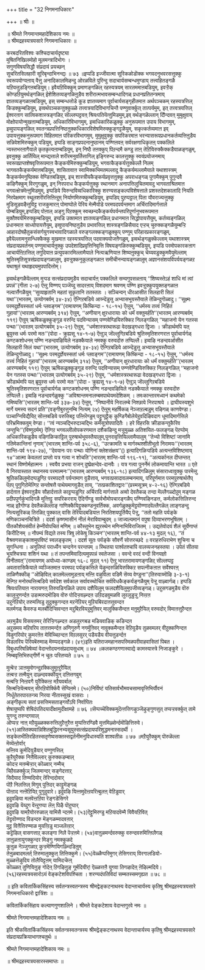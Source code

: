 +++
title = "32 निगमनाधिकारः"

+++
॥ श्रीः ॥  
  
॥ श्रीमते निगमान्तमहादेशिकाय नमः ॥   
॥ श्रीमद्रहस्यत्रयसारे निगमनाधिकारः ॥  
  
  
करबदरितविश्वः कश्चिदाचार्यदृष्ट्या   
मुषितनिखिलमोहो मूलमन्त्रादिभोगः ।   
सगुणविषयसिद्धौ संप्रदायं प्रयच्छन्   
सुचरितसिलहारी सूरिबृन्दाभिनन्द्यः ॥ ७३ ॥इप्पडि इज्जीवात्मा सूरिकळोडॊक्क भगवदनुभवरसत्तुक्कु स्वरूपयोग्यऩाय् वैत्तु अनादिकालमिऴन्दु ओरळविले पुरिन्दु सदाचार्यसम्बन्धमुण्डाय् तत्त्वहितङ्गळै यऱियत्तुडङ्गिऩबडियुम्। इवैयऱिविक्कुम् प्रमाणङ्गळिल् रहस्यत्रयम् सारतममाऩबडियुम्, इवऱ्ऱैक् कॊण्डऱियुमर्थङ्गळिल् ईशेशितव्यङ्गळिऩुडैय शरीरात्मभावसम्बन्धादिगळ् प्रधानप्रतितन्त्रमाय् ज्ञातव्यङ्गळाऩबडियुम्, इस् सम्बन्धत्तोडे कूड ज्ञातव्यमाग पूर्वाचार्यसङ्गृहीतमाऩ अर्थपञ्चकम् रहस्यत्रत्तिल् किडक्कुम्बडियुम्, इव्वर्थपञ्चकत्तुक्कुळ्ळे तत्त्वत्रयादिविभागचिन्तै पण्णुवार्क्कुत् तात्पर्यमुम्, इत् तत्त्वत्रयत्तिल् ईश्वरऩाग सात्विकशास्त्रङ्गळिऱ् सॊल्लप्पट्टवऩ् श्रियःपतियॆऩ्ऩुमिडमुम्,इव् वर्थङ्गळॆल्लान् दौिन्दवऩ् मुमुक्षुवाय् मोक्षोपायोन्मुखऩाम्बडियुम्, अधिकारिविभागमुम्, इव्वधिकारिकळुक्कु अनुरूपमाऩ उपाय विभागमुम्, इव्वुपायङ्गळिल् स्वतन्त्रप्रपत्तिनिष्ठऩुक्कधिकारविशेषमिरुक्कुङ्गट्टळैयुम्, सकृत्कर्तव्यमाऩ इव् उपायत्तुक्कनुरूपमाग विहितमाऩ परिकरविभागमुम्, मुमुक्षुवुक्कु सपरिकरमाऩ भरन्यासरूपप्रधानकर्तव्यत्तिऩुडैय सन्निवेशमिरुक्कुम् पडियुम्, इप्पडि साङ्गप्रपदनानुष्ठानम् पण्णिऩवऩ् सर्वरक्षणाधिकृतऩ् पक्कलिले न्यस्तभरऩागैयाले कृतकृत्यऩाम्बडियुम्, इन् निष्ठै तऩक्कुप् पिऱन्दमै कण्डु ताऩ् तेऱियिरुक्कैक्कडैयाळङ्गळुम्, इवऩुक्कु आर्तियिल् मान्द्यत्ताले शरीरमनुवर्तित्तागिल् इङ्गिरुन्द कालत्तुक्कु स्वयंप्रयोजनमाय् स्वरूपप्राप्तशेषवृत्तिरूपमाऩ कैङ्कर्यमिरुक्कुम्बडियुम्, भगवत्कैङ्कर्यत्तुक्कॆल्लै निलम् भागवतकैङ्कर्यमाऩबडियुम्, शासितावाऩ स्वामिक्कभिमतमल्लादु कैङ्कर्यमल्लामैयाले यथाशास्त्रम् कैङ्कर्यमनुष्ठिक्क वेण्डिऩबडियुम्, इच् शास्त्रीयकैङ्कर्यप्रवृत्तऩुक्कु अपराधङ्गळ् पुगामैक्कुम् पुगुन्दवै कऴिगैक्कुम् विरगुगळुम्, इन् निरपराध कैङ्कर्यत्तुक्कु स्थानमाग अनापत्तिलुचितमावदु भागवताश्रितमाऩ भगवत्क्षेत्रमॆऩ्ऩुमिडमुम्, इप्पडिये यिरुन्दविव्वधिकारिक्कु शरण्यसङ्कल्पविशेषत्ताले प्रशस्तदेशकालादि नियति निरपेक्षमाग स्थूलशरीरत्तिऩिऩ्ऱुम् निर्याणमिरुक्कुम्बडियुम्, इप्पडिप् पुऱप्पट्टाल् पिता यौवराज्यत्तुक्कु मुडिसूडवऴैत्तुविट्ट राजकुमारऩ् पोमाप्पोले पॆरिय मेऩ्मैयोडे परमपदपर्यन्तमाग अर्चिरादिमार्गत्ताले पोम्बडियुम्,इप्पडिप् पोऩाल् अङ्गु पिऱक्कुम् स्वच्छन्दकैङ्कर्यपर्यन्तपरिपूर्णानुभवरूपमाऩ मुक्तैश्वर्यमिरुक्कुम्बडियुम्, इप्पडि उक्तमाऩ ज्ञातव्यङ्गळिल् प्रधानमाऩ सिद्धोपायत्तैयुम्, कर्तव्यङ्गळिल् प्रधानमाऩ साध्योपायत्तैयुम्, इव्वुपायनिष्ठऩुडैय प्रभावत्तिल् शास्त्रङ्गळिसैयाद एऱ्ऱच् चुरुक्कङ्गळैयुम्बऱ्ऱि आहारदोषहैतुकसंसर्गयुगस्वभावादिगळाले वरुङ्गलक्कङ्गळुक्कुप् पण्णुम् परिहारप्रकारङ्गळुम्, इवैयॆल्लामनुसन्धिक्कैक्कु मुखमाऩ रहस्यत्रयत्तिल् पदवाक्ययोजऩैगळुम्, इव्वर्थङ्गळुक्कॆल्लाम् यथाशास्त्रम् संप्रदायप्रवर्तनम् पण्णुमाचार्यऩुक्कु उपदेशादिप्रवृत्तिनिवृत्ति विषयङ्गळिरुक्कुम्बडियुम्, इप्पडि परमोपकारकऩाग आचार्यऩ्ऱिऱत्तिल् तगुदियाऩ प्रत्युपकारमिल्लामैयाले नित्यऋणियाऩ शिष्यऩुक्कुच् चॆय्यवडुक्कुमवैयुमॆल्लाम् श्रुतिस्मृतिसूत्रसंप्रदायङ्गळालुम्, इवऱ्ऱुक्कनुकूलङ्गळाऩ समीचीनन्यायङ्गळालुम् अज्ञानसंशयविपर्ययङ्गळऱ यथाश्रुतं यथाहृदयमुपपादित्तोम्।  
  
इव्वर्थङ्गळैयॆल्लाम् मुऱ्पड सत्संप्रदायमुडैय सदाचार्यऩ् पक्कलिले सम्यगुपसन्नऩाय् ‘‘शिष्यस्तेऽहं शाधि मां त्वां प्रपन्नं’’(गीता २-७) ऎऩ्ऱु विण्णप् पञ्जॆय्दु सादरऩाय् विशदमाग श्रवणम् पण्णि इवऱ्ऱुक्कुपयुक्तङ्गळाऩ नल्वार्त्तैगळैयुम् ‘‘सुव्याहृतानि महतां सुकृतानि ततस्ततः । सञ्चिन्वन् धीरआसीत सिलहारी सिलं यथा’’(भारतम्, उत्योगबर्वम् ३४-३४) ऎऩ्गिऱबडिये आय्न्दॆडुत्तु अभ्यासभूयस्तैयाले तॆळिन्दुगॊळ्वदु। ‘‘सूक्ष्मः परमदुर्ज्ञेयस्सतां धर्मः प्लवङ्गम’’(रामायणम् किष्किन्दा - १८-१५) ऎऩ्ऱुम्, ‘‘धर्मस्य तत्त्वं निहितं गुहायां’’(भारतम् आरण्यबर्वम् ३१४) ऎऩ्ऱुम्, ‘‘अणीयान् क्षुरधारायाः को धर्मं वक्तुमर्हति’’(भारतम् आरण्यबर्वम् ११९) ऎऩ्ऱुम् ऋषिकळुक्कुङ्गूड वरुन्दि पदविन्यासम् पण्णवेण्डियिरुक्किऱ निलङ्गळिल् ‘‘महाजनो येन गतस्स पन्थाः’’(भारतम् उत्योगबर्वम् ३५-२९) ऎऩ्ऱुम्, ‘‘धर्मशास्त्ररथारूढा वेदखड्गधरा द्विजाः । क्रीडार्थमपि यत् ब्रूयुस्स धर्मः परमो मतः’’(पोदा - क्रुह्यसू १४-१-७) ऎऩ्ऱुञ् जॊल्लुगिऱबडिये श्रुतिस्मृतिशरणराऩ पूर्वाचार्यर्गळ् कण्टकशोधनम् पण्णि नडन्दवऴियिले नडक्कैयाले नमक्कु वरुवदॊरु तप्पिल्लै। इव्वऴि नडन्दवर्आसीत सिलहारी सिलं यथा’’(भारतम्, उत्योगबर्वम् ३४-३४) ऎऩ्गिऱबडिये आय्न्दॆडुत्तु अभ्यासभूयस्तैयाले तॆळिन्दुगॊळ्वदु। ‘‘सूक्ष्मः परमदुर्ज्ञेयस्सतां धर्मः प्लवङ्गम’’(रामायणम् किष्किन्दा - १८-१५) ऎऩ्ऱुम्, ‘‘धर्मस्य तत्त्वं निहितं गुहायां’’(भारतम् आरण्यबर्वम् ३१४) ऎऩ्ऱुम्, ‘‘अणीयान् क्षुरधारायाः को धर्मं वक्तुमर्हति’’(भारतम् आरण्यबर्वम् ११९) ऎऩ्ऱुम् ऋषिकळुक्कुङ्गूड वरुन्दि पदविन्यासम् पण्णवेण्डियिरुक्किऱ निलङ्गळिल् ‘‘महाजनो येन गतस्स पन्थाः’’(भारतम् उत्योगबर्वम् ३५-२९) ऎऩ्ऱुम्, ‘‘धर्मशास्त्ररथारूढा वेदखड्गधरा द्विजाः । क्रीडार्थमपि यत् ब्रूयुस्स धर्मः परमो मतः’’(पोदा - क्रुह्यसू १४-१-७) ऎऩ्ऱुञ् जॊल्लुगिऱबडिये श्रुतिस्मृतिशरणराऩ पूर्वाचार्यर्गळ् कण्टकशोधनम् पण्णि नडन्दवऴियिले नडक्कैयाले नमक्कु वरुवदॊरु तप्पिल्लै। इव्वऴि नडन्दवर्गळुक्कु ‘‘अविश्रान्तमनालम्बमपाथेयमदेशिकम् । तमःकान्तारमध्वानं कथमेको गमिष्यसि’’(भारतम् शान्ति-पर्व ३३७-३४) ऎऩ्ऱुम्, ‘‘निष्पानीये निरालम्बे निश्छाये निरपाश्रये । द्राघीयस्यशुभे मार्गे यमस्य सदनं प्रति’’(वङ्गीबुरत्तुनम्बि नित्यम् २४) ऎऩ्ऱुम् महर्षिकळ् नॆञ्जाऱल्बडुम् वऴिगळ् काणवेण्डा। पञ्चाग्निविद्यैयिऱ् सॊऩ्ऩबडिये परुत्तिबट्ट पऩ्ऩिरॆण्डुम् पट्टुप्पूट्टैक् कुण्डिगैबोलेयेऱुवदिऴिवदाग धूमादिमार्गत्तिले परिभ्रमिक्कवुम् वेण्डा। ‘‘त्वं न्यञ्चद्भिरुदञ्चद्भिः कर्मसूत्रोपपादितैः । हरे विहरसि क्रीडाकन्तुकैरिव जन्तुभिः’’(विष्णुदर्मम्) ऎऩ्गिऱ भगवल्लीलोपकरणमाऩ दशैकऴिन्दु मऱ्ऱुमुळ्ळ अतिशयित-फलङ्गळ् पॆऱप्पोम् अधिकारिकळुडैय वऴिगळिऱ्काट्टिल् पुरुषार्थभूयस्तैयालुम्,पुनरावृत्तियिल्लामैयालुम् ‘‘तेभ्यो विशिष्टां जानामि गतिमेकान्तिनां नृणाम्’’(भारतम् शान्ति-पर्व ३५८-६), ‘‘उत्क्रामति च मार्गस्थश्शीतीभूतो निरामयः’’(भारतम् शान्ति-पर्व १९४-२७), ‘‘देवयानः परः पन्थाः योगिनां क्लेशसंक्षय’’() इत्यादिगळिऱ्पडिये अत्यन्तविशिष्टमाय् १४‘‘आत्मा केवलतां प्राप्तो यत्र गत्वा न शोचति’’(भारतम् शान्ति-पर्व १९६-११), ‘‘अत्यर्कानल दीप्तन्तत् स्थानं विष्णोर्महात्मनः । स्वयैव प्रभया राजन् दुष्प्रेक्षन्देव-दानवैः । यत्र गत्वा पुनर्नेमं लोकमायान्ति भारत ॥ एते वै निरयास्तात स्थानस्य परमात्मनः’’(भारतम् आरण्यबर्वम् १३६-१८) इत्यादिगळिलुम् संसाराध्वावुक्कु पारमॆऩ्ऱु श्रुतिकळिलुमोदप्पडुगिऱ परमपदत्तै पर्यन्तमाग वुडैत्ताय्, भगवत्प्रसादावलम्बनमाय्, परिपूर्णमाऩ परमपुरुषार्थत्तैप् पॆऱप् पुगुगिऱोमॆऩ्गिऱ सन्तोषत्तै पाथेयमागवुडैत् ताय्, ‘‘तत्प्रकाशितद्वारः’’(प्रस्मसूत्रम् ४-२-१६) ऎऩ्गिऱबडिये हार्दऩाऩ ईश्वरऩुडैय सौहार्दत्ताले काट्टप्पडुगिऱ अर्चिरादि मार्गत्ताले अव्वो देवतैकळ् तन्दा मॆल्लैगळ्दोऱुम् मङ्गळ प्रदीपपूर्णकुंभादिगळै मुऩ्ऩिट्टु सपरिकरराय् ऎदिर्गॊण्डु सार्वभौमोपचारङ्गळैप् पण्णिवऴिनडत्त, कर्मलोकत्तिलिरुन्द नाळ् इऱैगॊण्ड देवतैकळॆल्लाङ् गाणिक्कैयिट्टुक्कण्डनुवर्तिक्क, अवर्गळुक्कुमॆट्टवॊण्णादवॆल्लैगळॆल् लाङ्गडन्दु नित्यसूरिकळ् तिरळिऱ् पुक्काल् वासि तॆरियादबडियाऩ निरतिशयपूर्तियैप् पॆऱ्ऱु, ‘‘ततो महति पर्यङ्के मणिकाञ्चनचित्रिते । ददर्श कृष्णमासीनं नीलं मेराविवाम्बुदम् ॥ जाज्वल्यमानं वपुषा दिव्याभरणभूषितम् । पीतकौशेयसंवीतं हेम्नीवोपचितं मणिम् ॥ कौस्तुभेन ह्युरस्थेन मणिनाभिविराजितम् । उद्यतेवोदयं शैलं सूर्येणाप्तं किरीटिनम् ॥ नौपम्यं विद्यते तस्य त्रिषु लोकेषु किञ्चन’’(भारतम् शान्ति-पर्व ४४-१३ मुदल् १६), ‘‘तं वैश्रवणसङ्काशमुपविष्टं स्वलङ्कृतम् । ददर्श सूतः पर्यङ्के सौवर्णे सोत्तरच्छदे ॥ वराहरुधिराभेण शुचिना च सुगन्धिना । अनुलिप्तं परार्ध्येन चन्दनेन परन्तपम् ॥ स्थितया पार्श्वतश्चापि वालव्यजनहस्तया । उपेतं सीतया भूयश्चित्रया शशिनं यथा ॥ तं तपन्तमिवादित्यमुपपन्नं स्वतेजसा । ववन्दे वरदं वन्दी विनयज्ञो विनीतवत्’’(रामायणम् अयोध्या-काण्डम् १६-८ मुदल् ११) ऎऩ्ऱु भारतरामायणङ्गळिऱ् सॊल्लप्पट्ट अवतारासिकैयाले व्यञ्जितमाऩ परमपद पर्यङ्कत्तिले यॆऴुन्दरुळियिरुक्किऱ सपत्नीकऩाऩ सर्वेश्वरऩ् ताळिणैक्कीऴ् ’’ऒऴिविल् कालमॆल्लामुडऩाय् मऩ्ऩि वऴुविला वडिमै सॆय्य वेण्डुना’’(तिरुवाय्मॊऴि ३-३-१) मॆऩ्गिऱ मनोरथत्तिऩ्बडिये सर्वदेश सर्वकाल सर्वावस्थोचित सर्वविधकैङ्कर्यङ्गळैयुम् पॆऱ्ऱु वाऴ्वार्गळ्। इप्पडि श्रियःपतियाऩ नारायणऩ् तिरुवडिगळिले उपाय दशैयिलुम् फलदशैयिलुमुपजीव्यङ्गळ्। उऱुसगडमुडैय वॊरु कालुऱ्ऱुणर्न्दऩ उडऩ्मरुदमॊडिय वॊरु पोदिऱ्ऱवऴ्न्दऩ उऱिदडवुमळवि लुरलूडुऱ्ऱु निऩ्ऱऩ   
उऱुनॆऱियोर् तरुमऩ्विडु तूदुक्कुगन्दऩ मऱनॆऱियर् मुऱियबिरदाऩत्तुवन्दऩ   
मलर्मगळ् कैवरुड मलर्बोदिऱ्सिवन्दऩ मऱुबिऱवियऱुमुऩिवर् मालुक्किसैन्दऩ मऩुमुऱैयिल् वरुवदोर् विमाऩत्तुऱैन्दऩ   
  
अऱमुडैय विसयऩमर् तेरिऱ्ऱिगऴ्न्दऩ अडलुरगबड मडियवाडिक् कडिन्दऩ  
अऱुसमय मऱिवरिय ताऩत्तमर्न्दऩ अणिगुरुगै नगर्मुऩिवर् नावुक्कमैन्दऩ वॆऱियुडैय तुळवमलर् वीऱुक्कणिन्दऩ विऴुगरियोर् कुमरऩॆऩ मेविच्चिऱन्दऩ विऱलसुरर् पडैयडैय वीयत्तुडर्न्दऩ  
विडलरिय पॆरियबॆरुमाळ् मॆय्प्पदङ्गळे। (४९)इति यतिराजमहानसपरिमळपरीवाहवासितां पिबत । विबुधपरिषन्निषेव्यां वेदान्तोदयनसंप्रदायसुधाम् ॥ ७४ ॥कलकण्ठगणास्वाद्ये कामस्यास्त्रे निजाङ्कुरे । निम्बवृत्तिभिरुद्गीर्णे न चूतः परितप्यते ॥ ७५ ॥  
  
मुऩ्बॆऱ्ऱ ञाऩमुमोगन्दुऱक्किलुमूऩ्ऱुरैयिल्   
तऩ्बऱ्ऱ तऩ्मैयुन् दाऴ्न्दवर्क्कीयुन् दऩित्तगवुम्   
मऩ्बऱ्ऱि निऩ्ऱवगै युरैक्किऩ्ऱ मऱैयवर्बाल्   
सिऩ्बऱ्ऱियॆऩ्बयऩ् सीरऱिवोर्क्किवै सॆप्पिऩमे। (५०)निर्विष्टं यतिसार्वभौमवचसामावृत्तिभिर्यौवनं   
निर्धूतेतरपारतन्त्र्य निरया नीतास्सुखं वासराः ।  
अङ्गीकृत्य सतां प्रसत्तिमसताङ्गर्वोऽपि निर्वापितः   
शेषायुष्यपि शेषिदंपतिदयादीक्षामुदीक्षामहे ॥ ७६ ॥सॆप्पच्चॆविक्कमुदॆऩ्ऩत्तिगऴुञ्जॆऴुङ्गुणत्तुत् तप्पऱ्ऱवर्क्कुत् तामे युगन्दु तरुन्दगवाल्  
ऒप्पऱ्ऱ नाऩ् मऱैयुळ्ळक्करुत्तिलुऱैत्तुरैत्त मुप्पत्तिरण्डिवै मुत्तमिऴ्सेर्न्दमॊऴित्तिरुवे। (५१)आस्तिक्यवान्निशितबुद्धिरनभ्यसूयुस्सत्संप्रदायपरिशुद्धमनास्सदर्थी । सङ्केतभीतिरहितस्सतृणेष्वसक्तस्सद्वर्तनीमनुविधास्यति शाश्वतीन्नः ॥ ७७ ॥मऱैयुरैक्कुम् पॊरुळॆल्ला मॆय्यॆऩ्ऱोर्वार्  
मऩ्ऩिय कूर्मदियुडैयार् वण्गुणत्तिल्  
कुऱैयुरैक्क निऩैविल्लार् कुरुक्कडम्बाल्  
कोदऱ्ऱ मऩम्बॆऱ्ऱार् कॊळ्वार् नम्मैच्  
चिऱैवळर्क्कुञ् जिलमान्दर् सङ्गेदत्ताऱ्  
सिदैयाद तिण्मदियोर् तॆरिन्ददोवार्  
पॊऱै निलत्तिल् मिगुम् पुऩिदर् काट्टुमॆङ्गळ्  
पॊऩ्ऱाद नऩ्ऩॆऱियिऱ् पुगुदुवारे। इदुवऴि यिऩ्ऩमुदॆऩ्ऱवरिऩ्बुलऩ् वेऱिडुवार्   
इदुवऴिया मलवॆऩ्ऱऱिवा रॆङ्गडेसिगरे   
इदुवऴि यॆय्दुग वॆऩ्ऱुगप्पा लॆऩ् पिऴै पॊऱुप्पार्   
इदुवऴि यामऱैयोररुळाल् यामिसै न्दऩमे। (५३)ऎट्टुमिरण्डु मऱियादवॆम्मै यिवैयऱिवित्  
तॆट्टवॊण्णाद विडन्दरु मॆङ्गळम्मादवऩार्   
मुट्ट विऩैत्तिरण्माळ मुयऩ्ऱिडु मञ्जलॆऩ्ऱार्   
कट्टॆऴिल् वासगत्ताऱ् कलङ्गा निलै पॆऱ्ऱऩमे। (५४)वाऩुळमर्न्दवरुक्कु वरुन्दवरुमिऩ्ऩिलैगळ्  
ताऩुळऩायुगक्कुन्दर मिङ्गु नमक्कुळदे  
कूऩुळ नॆञ्जुगळाऱ् कुऱ्ऱमॆण्णियिगऴ्न्दिडिऩुम्  
तेऩुळबादमलर्त् तिरुमालुक्कुत् तित्तिक्कुमे। (५५)वॆळ्ळैप्परिमुगर् तेसिगराय् विरगालडियो-   
मुळ्ळत्तॆऴुदिय तोलैयिट्टऩम् यामिदऱ्कॆऩ्   
कॊळ्ळत् तुणियिऩुङ् गोदॆऩ् ऱिगऴिऩुङ् गूर्मदियीर्! ऎळ्ळत्तऩै युगवा तिगऴादॆऩ् ऩॆऴिल्मदिये। (५६)रहस्यत्रयसारोऽयं वेङ्कटेशविपश्चिता । शरण्यदंपतिविदां सम्मतस्समगृह्यत ॥ ७८ ॥  
  
  
॥ इति कवितार्किकसिंहस्य सर्वतन्त्रस्वतन्त्रस्य श्रीमद्वेङ्कटनाथस्य वेदान्ताचार्यस्य कृतिषु श्रीमद्रहस्यत्रयसारे  
निगमनाधिकारो द्वात्रिंशः ॥  
  
   
कवितार्किकसिंहाय कल्याणगुणशालिने । श्रीमते वेङ्कटेशाय वेदान्तगुरवे नमः ॥  
  
श्रीमते निगमान्तमहादेशिकाय नमः ॥  
  
  
इति श्रीकवितार्किकसिंहस्य सर्वतन्त्रस्वतन्त्रस्य श्रीमद्वेङ्कटनाथस्य वेदान्ताचार्यस्य कृतिषु श्रीमद्रहस्यत्रयसारे संप्रदायप्रक्रियाभागश्चतुर्थः ॥  
  
श्रीमते निगमान्तमहादेशिकाय नमः ॥  
  
॥ श्रीमद्रहस्यत्रयसारस्समाप्तः ॥